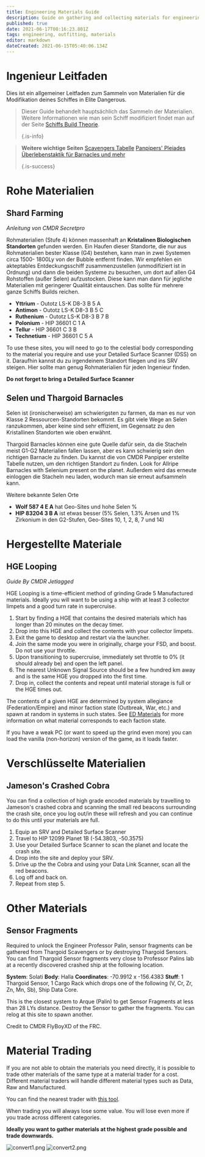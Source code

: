 ```yaml
---
title: Engineering Materials Guide
description: Guide on gathering and collecting materials for engineering your ship
published: true
date: 2021-06-17T00:16:23.801Z
tags: engineering, outfitting, materials
editor: markdown
dateCreated: 2021-06-15T05:40:06.134Z
---
```


# Ingenieur Leitfaden
Dies ist ein allgemeiner Leitfaden zum Sammeln von Materialien für die Modifikation deines Schiffes in Elite Dangerous.

> Dieser Guide behandelt hauptsächlich das Sammeln der Materialien. Weitere Informationen wie man sein Schiff modifiziert findet man auf der Seite [Schiffs Build Theorie](/en/shipbuildtheory). 
> 
> {.is-info}

> **Weitere wichtige Seiten**  [Scavengers Tabelle](https://docs.google.com/spreadsheets/d/1yo1iHP9KUXpoBaIzJsRsDxfAcQa7cBq0YUIFy3m2NII/edit#gid=585994681)  [Panpipers' Pleiades Überlebenstaktik für Barnacles und mehr](https://docs.google.com/spreadsheets/d/1giHvc1SISUcD7BPKjlbutkuwPrWQwHuSxnBwQ3MPQME/edit#gid=0) 
> 
> {.is-success}

# Rohe Materialien

## Shard Farming
*Anleitung von CMDR Secretpro*

Rohmaterialien (Stufe 4) können massenhaft an **Kristalinen Biologischen Standorten** gefunden werden. Ein Haufen dieser Standorte, die nur aus Rohmaterialien bester Klasse (G4) bestehen, kann man in zwei Systemen circa 1500- 1800Ly von der Bubble entfernt finden. Wir empfehlen ein akteptables Entdeckungsschiff zusammenzustellen (unmodifiziert ist in Ordnung) und dann die beiden Systeme zu besuchen, um dort auf allen G4 Rohstoffen (außer Selen) aufzustocken. Diese kann man dann für jegliche Materialien mit geringerer Qualität eintauschen. Das sollte für mehrere ganze Schiffs Builds reichen.

- **Yttrium** - Outotz LS-K D8-3 B 5 A
- **Antimon** - Outotz LS-K D8-3 B 5 C
- **Ruthenium** - Outotz LS-K D8-3 B 7 B
- **Polonium** - HIP 36601 C 1 A
- **Tellur** - HIP 36601 C 3 B
- **Technetium** - HIP 36601 C 5 A

To use these sites, you will need to go to the celestial body corresponding to the material you require and use your Detailed Surface Scanner (DSS) on it. Daraufhin kannst du zu irgendeinem Standort fliegen und ins SRV steigen. Hier sollte man genug Rohmaterialien für jeden Ingenieur finden.

**Do not forget to bring a Detailed Surface Scanner**
## Selen und Thargoid Barnacles
Selen ist (ironischerweise) am schwierigsten zu farmen, da man es nur von Klasse 2 Ressourcen-Standorten bekommt. Es gibt viele Wege an Selen ranzukommen, aber keine sind sehr effizient, im Gegensatz zu den Kristallinen Standorten wie oben erwähnt.

Thargoid Barnacles können eine gute Quelle dafür sein, da die Stacheln meist G1-G2 Materialien fallen lassen, aber es kann schwierig sein den richtigen Barnacle zu finden. Du kannst die von CMDR Panpiper erstellte Tabelle nutzen, um den richtigen Standort zu finden. Look for Allripe Barnacles with Selenium present on the planet. Außerdem wird das erneute einloggen die Stacheln neu laden, wodurch man sie erneut aufsammeln kann.

Weitere bekannte Selen Orte

- **Wolf 587 4 E A** hat Geo-Sites und hohe Selen %
- **HIP 83204 3 B A** ist etwas besser (5% Selen, 1.3% Arsen und 1% Zirkonium in den G2-Stufen, Geo-Sites 10, 1, 2, 8, 7 und 14)

# Hergestellte Materiale
## HGE Looping
*Guide By CMDR Jetlagged*

HGE Looping is a time-efficient method of grinding Grade 5 Manufactured materials. Ideally you will want to be using a ship with at least 3 collector limpets and a good turn rate in supercruise.

1. Start by finding a HGE that contains the desired materials which has longer than 20 minutes on the decay timer.
1. Drop into this HGE and collect the contents with your collector limpets.
1. Exit the game to desktop and restart via the launcher.
1. Join the same mode you were in originally, charge your FSD, and boost. Do not use your throttle.
1. Upon transitioning to supercruise, immediately set throttle to 0% (it should already be) and open the left panel.
1. The nearest Unknown Signal Source should be a few hundred km away and is the same HGE you dropped into the first time.
1. Drop in, collect the contents and repeat until material storage is full or the HGE times out.

The contents of a given HGE are determined by system allegiance (Federation/Empire) and minor faction state (Outbreak, War, etc.) and spawn at random in systems in such states. See [ED Materials](https://sites.google.com/view/ed-materials/ed-materials/manufactured-items) for more information on what material corresponds to each faction state.

If you have a weak PC (or want to speed up the grind even more) you can load the vanilla (non-horizon) version of the game, as it loads faster.

# Verschlüsselte Materialien
## Jameson's Crashed Cobra
You can find a collection of high grade encoded materials by travelling to Jameson's crashed cobra and scanning the small red beacons surrounding the crash site, once you log out/in these will refresh and you can continue to do this until your materials are full.

1. Equip an SRV and Detailed Surface Scanner
1. Travel to HIP 12099 Planet 1B (-54.3803, -50.3575)
1. Use your Detailed Surface Scanner to scan the planet and locate the crash site.
1. Drop into the site and deploy your SRV.
1. Drive up the the Cobra and using your Data Link Scanner, scan all the red beacons.
1. Log off and back on.
1. Repeat from step 5.

# Other Materials
## Sensor Fragments
Required to unlock the Engineer Professor Palin, sensor fragments can be gathered from Thargoid Scavengers or by destroying Thargoid Sensors. You can find Thargoid Sensor fragments very close to Professor Palins lab at a recently discovered crashed ship at the following location.

**System**: Solati **Body**: Halla **Coordinates**: -70.9912 x -156.4383 **Stuff**: 1 Thargoid Sensor, 1 Cargo Rack which drops one of the following (V, Cr, Zr, Zn, Mn, Sb), Ship Data Core.

This is the closest system to Arque (Palin) to get Sensor Fragments at less than 28 LYs distance. Destroy the Sensor to gather the fragments. You can relog at this site to spawn another.

Credit to CMDR FlyBoyXD of the FRC.

# Material Trading
If you are not able to obtain the materials you need directly, it is possible to trade other materials of the same type at a material trader for a cost. Different material traders will handle different material types such as Data, Raw and Manufactured.

You can find the nearest trader with [this tool](https://inara.cz/galaxy-nearest/25).

When trading you will always lose some value. You will lose even more if you trade across different categories.

**Ideally you want to gather materials at the highest grade possible and trade downwards.**

![convert1.png](/img/convert1.png) ![convert2.png](/img/convert2.png)
